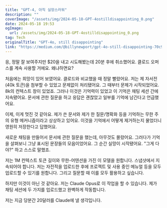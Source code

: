 ```yaml
---
title: "GPT-4, 아직 실망스러워"
description: ""
coverImage: "/assets/img/2024-05-18-GPT-4ostilldisappointing_0.png"
date: 2024-05-18 19:53
ogImage:
  url: /assets/img/2024-05-18-GPT-4ostilldisappointing_0.png
tag: Tech
originalTitle: "GPT-4o, still disappointing"
link: "https://medium.com/@billynewport/gpt-4o-still-disappointing-70c95849a24c"
---
```


응, 정말 잘 보여주지만 $20을 내고 시도해봤는데 20분 후에 취소했어요. 클로드 오퍼스를 계속 사용할 거에요. 왜냐하면요?

처음에는 희망이 있어 보였어요. 클로드와 비교했을 때 정말 빨랐어요. 저는 제 자서전(40k 토큰)을 첨부할 수 있었고 문제없이 처리됐어요. 그 때부터 문제가 시작되었어요. 8k의 컨텍스트 창이 있었죠. 그러나 이것은 기억력이 있었고 이 기억은 채팅 세션 간에 지속됐어요. 문서에 관한 질문을 하고 응답은 괜찮았고 일부를 기억에 남긴다고 언급했어요.

이제, 이게 멋진 것 같아요. 제가 쓴 문서와 제가 한 질문/명확화 등을 기억하는 무한 주의 유형 메커니즘이라고 상상하고 있어요. 이것을 기억에서 어떻게 제거하는지 물었더니 영원히 저장한다고 답했어요.

새로운 채팅을 만들어서 문서에 관한 질문을 했는데, 아무것도 몰랐어요. 그러다가 기억을 살펴보니 그냥 표시된 문장들의 모음이었어요. 그 순간 실망이 시작됐어요. "그게 다야?" 하고 스스로 말했죠.

<div class="content-ad"></div>

저는 1M 컨텍스트 토큰 길이와 무한-어텐션을 가진 이 모델을 원합니다. 스냅샷에서 지속되어야 합니다. 저는 자전적을 업로드한 후에 프로젝트 및 사용 중인 메뉴얼 등을 모두 업로드할 수 있기를 원합니다. 그리고 질문할 때 이를 모두 활용하고 싶습니다.

하지만 이것이 아닌 것 같아요. 저는 Claude Opus로 이 작업을 할 수 있습니다. 제가 채팅 세션에 두 가지를 업로드했고 완벽하게 작동합니다.

저는 지금 당분간 20달러를 Claude에 낼 생각입니다.
